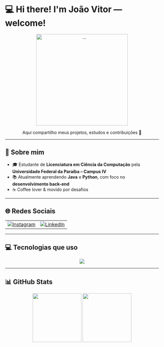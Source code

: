 # 💻 Hi there! I'm João Vitor — welcome!

<div align="center">
  <img src="https://media.giphy.com/media/v1.Y2lkPWVjZjA1ZTQ3amVkbGU2MHFyeTNicWFoMDUyZ3F3dHVqbXhvY2wzeWRwZzBhb2ZrayZlcD12MV9naWZzX3NlYXJjaCZjdD1n/12KDixncjK6l7G/giphy.gif" width="300px" alt="..."/>
  <p>Aqui compartilho meus projetos, estudos e contribuições 🚀</p>
</div>

---

## 🪪 Sobre mim

- 🎓 Estudante de **Licenciatura em Ciência da Computação** pela **Universidade Federal da Paraíba – Campus IV**
- 📚 Atualmente aprendendo **Java** e **Python**, com foco no **desenvolvimento back-end**
- ☕ Coffee lover & movido por desafios

---

## 🌐 Redes Sociais

<table align="center">
  <tr>
    <td>
      <a href="https://www.instagram.com/jv.codes?igsh=OGd6a3Nxc3RjeXdy">
        <img src="https://img.shields.io/badge/Instagram-E4405F?style=for-the-badge&logo=instagram&logoColor=white" alt="Instagram"/>
      </a>
    </td>
    <td>
      <a href="#">
        <img src="https://img.shields.io/badge/LinkedIn-0077B5?style=for-the-badge&logo=linkedin&logoColor=white" alt="LinkedIn"/>
      </a>
    </td>
  </tr>
</table>


---

## 💻 Tecnologias que uso

<div align="center">
  <img src="https://skillicons.dev/icons?i=idea,vscode,python,java,git,github&perline=6" />
</div>

---

## 📊 GitHub Stats

<div align="center">
  <img height="160em" src="https://github-readme-stats.vercel.app/api?username=jv-codes&show_icons=true&theme=nord&count_private=true"/>
  <img height="160em" src="https://github-readme-stats.vercel.app/api/top-langs/?username=jv-codes&layout=compact&theme=nord&langs_count=6"/>
</div>
